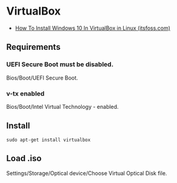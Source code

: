 # VirtualBox

* [How To Install Windows 10 In VirtualBox in Linux (itsfoss.com)](https://itsfoss.com/install-windows-10-virtualbox-linux/)

## Requirements

### UEFI Secure Boot must be disabled.

Bios/Boot/UEFI Secure Boot.

### v-tx enabled

Bios/Boot/Intel Virtual Technology - enabled.

## Install

```shell
sudo apt-get install virtualbox
```

## Load .iso

Settings/Storage/Optical device/Choose Virtual Optical Disk file.
